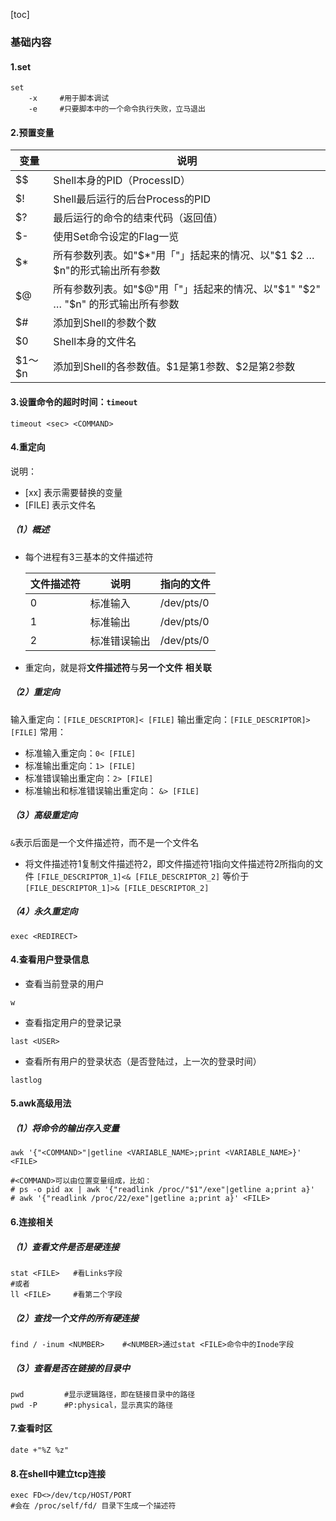 [toc]
### 基础内容
#### 1.set
```shell
set
    -x	   #用于脚本调试
    -e	   #只要脚本中的一个命令执行失败，立马退出
```

#### 2.预置变量
|变量|说明|
|-|-|
|$$|Shell本身的PID（ProcessID）|
|$!|Shell最后运行的后台Process的PID|
|$?|最后运行的命令的结束代码（返回值）|
|$-|使用Set命令设定的Flag一览|
|$*|所有参数列表。如"\$*"用「"」括起来的情况、以"\$1 \$2 … \$n"的形式输出所有参数|
|$@|所有参数列表。如"\$@"用「"」括起来的情况、以"\$1" "\$2" … "\$n" 的形式输出所有参数|
|$#|添加到Shell的参数个数|
|$0|Shell本身的文件名|
|\$1～$n|添加到Shell的各参数值。\$1是第1参数、\$2是第2参数|

#### 3.设置命令的超时时间：`timeout`
```shell
timeout <sec> <COMMAND>
```

#### 4.重定向
说明：
* [xx] 表示需要替换的变量
* [FILE] 表示文件名
##### （1）概述
* 每个进程有3三基本的文件描述符

  |文件描述符|说明|指向的文件|
  |-|-|-|
  |0|标准输入|/dev/pts/0|
  |1|标准输出|/dev/pts/0|
  |2|标准错误输出|/dev/pts/0|
* 重定向，就是将**文件描述符**与**另一个文件** **相关联**

##### （2）重定向
输入重定向：`[FILE_DESCRIPTOR]< [FILE]`
输出重定向：`[FILE_DESCRIPTOR]> [FILE]`
常用：
* 标准输入重定向：`0< [FILE]`
* 标准输出重定向：`1> [FILE]`
* 标准错误输出重定向：`2> [FILE]`
* 标准输出和标准错误输出重定向： `&> [FILE]`

##### （3）高级重定向
`&`表示后面是一个文件描述符，而不是一个文件名
* 将文件描述符1复制文件描述符2，即文件描述符1指向文件描述符2所指向的文件
`[FILE_DESCRIPTOR_1]<& [FILE_DESCRIPTOR_2]`
等价于
`[FILE_DESCRIPTOR_1]>& [FILE_DESCRIPTOR_2]`

##### （4）永久重定向
`exec <REDIRECT>`

#### 4.查看用户登录信息
* 查看当前登录的用户
```shell
w
```
* 查看指定用户的登录记录
```shell
last <USER>
```
* 查看所有用户的登录状态（是否登陆过，上一次的登录时间）
```shell
lastlog
```

#### 5.awk高级用法
##### （1）将命令的输出存入变量
```shell
awk '{"<COMMAND>"|getline <VARIABLE_NAME>;print <VARIABLE_NAME>}' <FILE>

#<COMMAND>可以由位置变量组成，比如：
# ps -o pid ax | awk '{"readlink /proc/"$1"/exe"|getline a;print a}'
# awk '{"readlink /proc/22/exe"|getline a;print a}' <FILE>

```

#### 6.连接相关
##### （1）查看文件是否是硬连接
```shell
stat <FILE>   #看Links字段
#或者
ll <FILE>     #看第二个字段
```
##### （2）查找一个文件的所有硬连接
```shell
find / -inum <NUMBER>    #<NUMBER>通过stat <FILE>命令中的Inode字段
```
##### （3）查看是否在链接的目录中
```shell
pwd         #显示逻辑路径，即在链接目录中的路径
pwd -P      #P:physical，显示真实的路径
```

#### 7.查看时区
```shell
date +"%Z %z"
```

#### 8.在shell中建立tcp连接
```shell
exec FD<>/dev/tcp/HOST/PORT		
#会在 /proc/self/fd/ 目录下生成一个描述符
```
